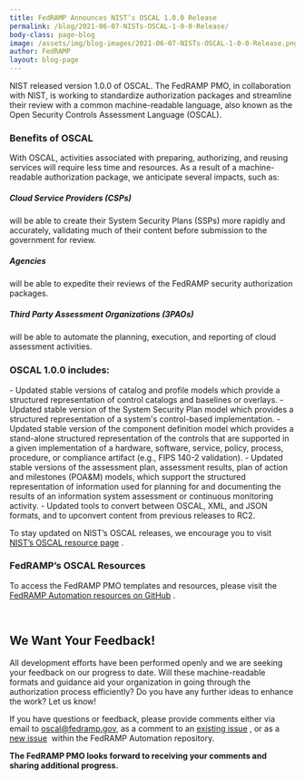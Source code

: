 ```yaml
---
title: FedRAMP Announces NIST’s OSCAL 1.0.0 Release
permalink: /blog/2021-06-07-NISTs-OSCAL-1-0-0-Release/
body-class: page-blog
image: /assets/img/blog-images/2021-06-07-NISTs-OSCAL-1-0-0-Release.png
author: FedRAMP
layout: blog-page
---
```

NIST released version 1.0.0 of OSCAL. The FedRAMP PMO, in collaboration with NIST, is working to standardize authorization packages and streamline their review with a common machine-readable language, also known as the Open Security Controls Assessment Language (OSCAL).

<H3>Benefits of OSCAL</h3>
With OSCAL, activities associated with preparing, authorizing, and reusing services will require less time and resources. As a result of a machine-readable authorization package, we anticipate several impacts, such as:



<section class="fedramp-page-container" >
	<div class="full-row grid-row padding-2">
		<div class="full-col tablet:grid-col-4 desktop:grid-col-2">
			<div class="person-img-container">
				<img class="training-img" src="{{site.baseurl}}/assets/img/partners-cloud.svg" alt="">
			</div>
		</div>
		<div class="full-col tablet:grid-col-8 desktop:grid-col-10 margin-top-4 tablet:padding-left-2 tablet:margin-top-0">
			<h5 class="margin-top-0">Cloud Service Providers (CSPs)</h5>
			<p class="margin-top-0" style="margin-bottom: 0;">will be able to create their System Security Plans (SSPs) more rapidly and accurately, validating much of their content before submission to the government for review.</p>
				</div>
	</div><div class="full-row grid-row padding-2">
		<div class="full-col tablet:grid-col-4 desktop:grid-col-2">
			<div class="person-img-container">
				<img class="training-img" src="{{site.baseurl}}/assets/img/partners-cloud.svg" alt="">
			</div>
		</div>
		<div class="full-col tablet:grid-col-8 desktop:grid-col-10 margin-top-4 tablet:padding-left-2 tablet:margin-top-0">
			<h5 class="margin-top-0">Agencies</h5>
			<p class="margin-top-0" style="margin-bottom: 0;">will be able to expedite their reviews of the FedRAMP security authorization packages.</p>
				</div>
	</div><div class="full-row grid-row padding-x-2">
		<div class="full-col tablet:grid-col-4 desktop:grid-col-2">
			<div class="person-img-container">
				<img class="training-img" src="{{site.baseurl}}/assets/img/partners-cloud.svg" alt="">
			</div>
		</div>
		<div class="full-col tablet:grid-col-8 desktop:grid-col-10 margin-top-4 tablet:padding-left-2 tablet:margin-top-0">
			<h5 class="margin-top-0">Third Party Assessment Organizations (3PAOs)</h5>
			<p class="margin-top-0" style="margin-bottom: 0;">will be able to automate the planning, execution, and reporting of cloud assessment activities.</p>
				</div>
	</div>

</section>
							
					


<H3>OSCAL 1.0.0 includes:</h3>
- Updated stable versions of catalog and profile models which provide a structured representation of control catalogs and baselines or overlays.
- Updated stable version of the System Security Plan model which provides a structured representation of a system's control-based implementation.
- Updated stable version of the component definition model which provides a stand-alone structured representation of the controls that are supported in a given implementation of a hardware, software, service, policy, process, procedure, or compliance artifact (e.g., FIPS 140-2 validation).
- Updated stable versions of the assessment plan, assessment results, plan of action and milestones (POA&M) models, which support the structured representation of information used for planning for and documenting the results of an information system assessment or continuous monitoring activity.
- Updated tools to convert between OSCAL, XML, and JSON formats, and to upconvert content from previous releases to RC2.

To stay updated on NIST’s OSCAL releases, we encourage you to visit <a href="https://github.com/usnistgov/OSCAL/releases" target="_blank">NIST’s OSCAL resource page</a>&nbsp;<i class="fas fa-external-link-alt fa-sm"></i>.



<H3>FedRAMP’s OSCAL Resources</h3> 
To access the FedRAMP PMO templates and resources, please visit the <a href="https://github.com/GSA/fedramp-automation" target="_blank">FedRAMP Automation resources on GitHub</a> <i class="fas fa-external-link-alt fa-sm"></i>.

<h2 style="padding-top:30px">We Want Your Feedback!</h2> 
All development efforts have been performed openly and we are seeking your feedback on our progress to date. Will these machine-readable formats and guidance aid your organization in going through the authorization process efficiently? Do you have any further ideas to enhance the work? Let us know!

If you have questions or feedback, please provide comments either via email to <a href="mailto:oscal@fedramp.gov">oscal@fedramp.gov</a>, as a comment to an 
<a href="https://github.com/GSA/fedramp-automation/issues" target="_blank">existing issue</a>&nbsp;<i class="fas fa-external-link-alt fa-sm"></i>, or as a <a href="https://github.com/GSA/fedramp-automation/issues" target="_blank">new issue</a>&nbsp;<i class="fas fa-external-link-alt fa-sm"></i> within the FedRAMP Automation repository.

<strong>The FedRAMP PMO looks forward to receiving your comments and sharing additional progress.</strong>

